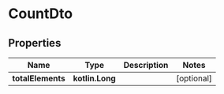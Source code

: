 
# CountDto

## Properties
Name | Type | Description | Notes
------------ | ------------- | ------------- | -------------
**totalElements** | **kotlin.Long** |  |  [optional]



